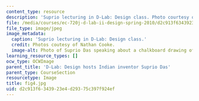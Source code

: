 ```yaml
---
content_type: resource
description: 'Suprio lecturing in D-Lab: Design class. Photo courtesy of Nathan Cooke.'
file: /media/courses/ec-720j-d-lab-ii-design-spring-2010/d2c913f6343923e4d29375c397f924ef_fig4.jpg
file_type: image/jpeg
image_metadata:
  caption: 'Suprio lecturing in D-Lab: Design class.'
  credit: Photos coutesy of Nathan Cooke.
  image-alt: Photo of Suprio Das speaking about a chalkboard drawing of bicycle drivetrain.
learning_resource_types: []
ocw_type: OCWImage
parent_title: 'D-Lab: Design hosts Indian inventor Suprio Das'
parent_type: CourseSection
resourcetype: Image
title: fig4.jpg
uid: d2c913f6-3439-23e4-d293-75c397f924ef
---
```

